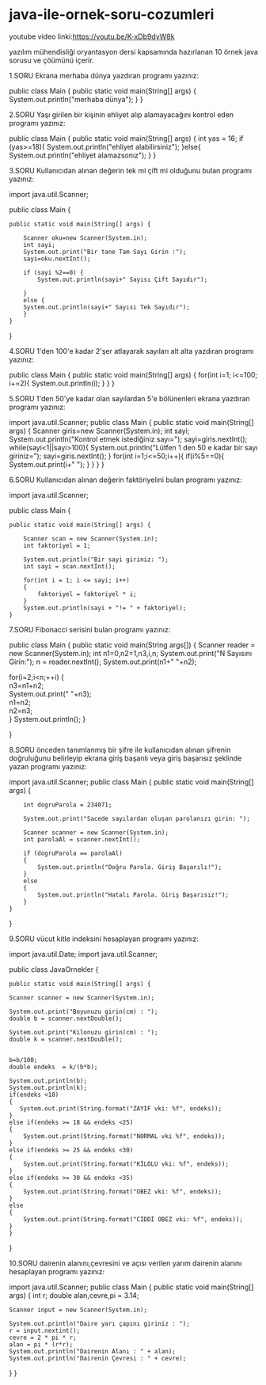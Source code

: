 # java-ile-ornek-soru-cozumleri

youtube video linki:https://youtu.be/K-xDb9dyW8k

yazılım mühendisliği oryantasyon dersi kapsamında hazırlanan 10 örnek java sorusu ve çöümünü içerir.


1.SORU
Ekrana merhaba dünya yazdıran programı yazınız:

public class Main {
    public static void main(String[] args) {
		System.out.println("merhaba dünya");
    } 
}

2.SORU
Yaşı girilen bir kişinin ehliyet alıp alamayacağını kontrol eden programı yazınız:

public class Main {
    public static void main(String[] args) {
	int yas = 16;
	if (yas>=18){
		System.out.println("ehliyet alabilirsiniz");
	}else{
		System.out.println("ehliyet alamazsonız");
    } 
}

3.SORU
Kullanıcıdan alınan değerin tek mi çift mi olduğunu bulan programı yazınız:

import java.util.Scanner;
 
 
public class Main {
  
    public static void main(String[] args) {
        
        Scanner oku=new Scanner(System.in);
        int sayi;
        System.out.print("Bir tane Tam Sayı Girin :");
        sayi=oku.nextInt();
         
        if (sayi %2==0) {
            System.out.println(sayi+" Sayısı Çift Sayıdır");
             
        }
        else {
        System.out.println(sayi+" Sayısı Tek Sayıdır");
        }
    } 
}

4.SORU
1'den 100'e kadar 2'şer atlayarak sayıları alt alta yazdıran programı yazınız:


public class Main {
    public static void main(String[] args) {
	for(int i=1; i<=100; i+=2){
		System.out.println(i);
		}
    } 
}

5.SORU
1'den 50'ye kadar olan sayılardan 5'e bölünenleri ekrana yazdıran programı yazınız:

import java.util.Scanner;
public class Main {
    public static void main(String[] args) {
        Scanner giris=new Scanner(System.in);
        int sayi;
        System.out.println("Kontrol etmek istediğiniz sayı=");
        sayi=giris.nextInt();
        while(sayi<1||sayi>100){
        System.out.println("Lütfen 1 den 50 e kadar bir sayı giriniz=");
        sayi=giris.nextInt();
        }
        for(int i=1;i<=50;i++){
        if(i%5==0){
        System.out.print(i+" ");
        }
        }
        }
    }

6.SORU
Kullanıcıdan alınan değerin faktöriyelini bulan programı yazınız:

import java.util.Scanner;
 
public class Main {
    
    public static void main(String[] args) {
        
        Scanner scan = new Scanner(System.in);
        int faktoriyel = 1;
        
        System.out.println("Bir sayi giriniz: ");
        int sayi = scan.nextInt();
        
        for(int i = 1; i <= sayi; i++)
        {
            faktoriyel = faktoriyel * i;
        }
        System.out.println(sayi + "!= " + faktoriyel);
    }

7.SORU
Fibonacci serisini bulan programı yazınız:

public class Main {
    public static void main(String args[]) {
        Scanner reader = new Scanner(System.in);
        int n1=0,n2=1,n3,i,n;
        System.out.print("N Sayısını Girin:");
        n = reader.nextInt();
        System.out.print(n1+" "+n2);
  
 for(i=2;i<n;++i)
 {  
  n3=n1+n2;  
  System.out.print(" "+n3);  
  n1=n2;  
  n2=n3;  
    }
 System.out.println();
    }
    
}

8.SORU
önceden tanımlanmış bir şifre ile kullanıcıdan alınan şifrenin doğruluğunu belirleyip ekrana giriş başarılı veya giriş başarısız şeklinde yazan programı yazınız:

import java.util.Scanner;
public class Main {
    public static void main(String[] args) {

        int dogruParola = 234071;

        System.out.print("Sacede sayılardan oluşan parolanızı girin: ");

        Scanner scanner = new Scanner(System.in);
        int parolaAl = scanner.nextInt();

        if (dogruParola == parolaAl)
        {
            System.out.println("Doğru Parola. Giriş Başarılı!");
        }
        else
        {
            System.out.println("Hatalı Parola. Giriş Başarısız!");
        }
    }
}

9.SORU
vücut kitle indeksini hesaplayan programı yazınız:


import java.util.Date;
import java.util.Scanner;

public class JavaOrnekler {
 
    public static void main(String[] args) {

    Scanner scanner = new Scanner(System.in);
    
    System.out.print("Boyunuzu girin(cm) : ");
    double b = scanner.nextDouble();
    
    System.out.print("Kilonuzu girin(cm) : ");
    double k = scanner.nextDouble();
    
    
    b=b/100;
    double endeks  = k/(b*b);
    
    System.out.println(b);
    System.out.println(k);
    if(endeks <18)
    {
       System.out.print(String.format("ZAYIF vki: %f", endeks));
    }   
    else if(endeks >= 18 && endeks <25)
    {
        System.out.print(String.format("NORMAL vki %f", endeks));
    }
    else if(endeks >= 25 && endeks <30)
    {
        System.out.print(String.format("KİLOLU vki: %f", endeks));        
    }
    else if(endeks >= 30 && endeks <35)
    {
        System.out.print(String.format("OBEZ vki: %f", endeks));
    }
    else
    {
        System.out.print(String.format("CİDDİ OBEZ vki: %f", endeks));
    }     
    }  
}


10.SORU
dairenin alanını,çevresini ve açısı verilen yarım dairenin alanını hesaplayan programı yazınız:

import java.util.Scanner;
public class Main {
  public static void main(String[] args) {
    int r;
    double alan,cevre,pi = 3.14;
    
    Scanner input = new Scanner(System.in);
    
    System.out.println("Daire yarı çapını giriniz : ");
    r = input.nextint();
    cevre = 2 * pi * r;
    alan = pi * (r*r);
    System.out.println("Dairenin Alanı : " + alan);
    System.out.println("Dairenin Çevresi : " + cevre);
  }
}
